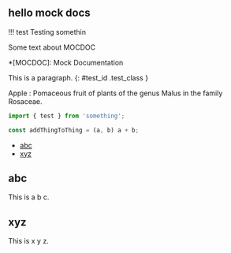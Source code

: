 ## hello mock docs

!!! test
Testing somethin

Some text about MOCDOC

\*[MOCDOC]: Mock Documentation

This is a paragraph.
{: #test_id .test_class }

Apple
: Pomaceous fruit of plants of the genus Malus in
the family Rosaceae.

```javascript
import { test } from 'something';

const addThingToThing = (a, b) a + b;
```

- [abc](#abc)
- [xyz](#xyz)

## abc

This is a b c.

## xyz

This is x y z.
